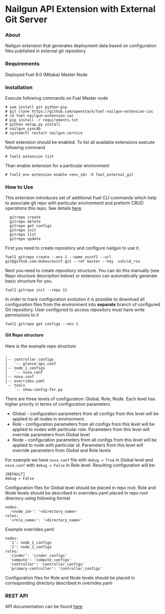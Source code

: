 # Nailgun API Extension with External Git Server
### About
Nailgun extension that generates deployment data based on configuration files published in external git repository
### Requirements
Deployed Fuel 9.0 (Mitaka) Master Node

### Installation
Execute following commands on Fuel Master node
```
# yum install git python-pip
# git clone https://github.com/openstack/fuel-nailgun-extension-iac
# cd fuel-nailgun-extension-iac
# pip install -r requirements.txt
# python setup.py install
# nailgun_syncdb
# systemctl restart nailgun.service
```
Next extension should be enabled. To list all available extensions execute following command
```
# fuel2 extension list 
```
Than enable extension for a particular environment
```
# fuel2 env extension enable <env_id> -E fuel_external_git
```

### How to Use

This extension introduces set of additional Fuel CLI commands which help to associate git repo with particular environment and preform CRUD operations this repo. See details [here](../blob/master/doc/cli.md).
```
  gitrepo create
  gitrepo delete
  gitrepo get configs
  gitrepo init
  gitrepo list
  gitrepo update
```
First you need to create repository and configure nailgun to use it.
```
fuel2 gitrepo create --env 1 --name oscnf1 --url git@github.com:dukov/oscnf.git --ref master --key .ssh/id_rsa
```
Next you need to create repository structure. You can do this manually (see Repo structure description below) or extension can automatically generate basic structure for you. 
```
fuel2 gitrepo init --repo 11
```
In order to track configuration evolution it is possible to download all configuration files from the environment into **separate** branch of configured Git repository. User configured to access repository must have write permissions to it
```
fuel2 gitrepo get configs --env 1
```
#### Git Repo structure
Here is the example repo structure
```
.
|-- controller_configs
|   `-- glance-api.conf
|-- node_1_configs
|   `-- nova.conf
|-- nova.conf
|-- overrides.yaml
`-- tools
    `-- show-config-for.py
```
There are three levels of configuration: Global, Role, Node. Each level has higher priority in terms of configuration parameters.
* Global - configuration parameters from all configs from this level will be applied to all nodes in environment.
* Role - configuration parameters from all configs from this level will be applied to nodes with particular role. Parameters from this level will override parameters from Global level
* Node - configuration parameters from all configs from this level will be applied to node with particular id. Parameters from this level will override parameters from Global and Role levels

For example we have ```nova.conf``` file with ```debug = True``` in Global level and ```nova.conf``` with ```debug = False```  in Role level. Resulting configuration will be:
```
[DEFAULT]
debug = False
```
Configuration files for Global level should be placed in repo root. Role and Node levels should be described in overrides.yaml placed in repo root directory using following format
```
nodes:
  '<node_id>': '<directory_name>'
roles:
  '<role_name>': '<directory_name>'
```
Example overrides.yaml
```
nodes:
  '1': node_1_configs
  '2': node_2_configs
roles:
  'cinder': 'cinder_configs'
  'compute': 'compute_configs'
  'controller': 'controller_configs'
  'primary-controller': 'controller_configs'
```
Configuration files for Role and Node levels should be placed in corresponding directory described in overrides.yaml

### REST API
API documentation can be found [here](../blob/master/doc/api.md) 
